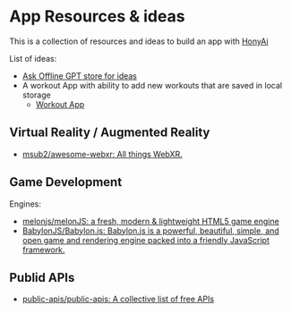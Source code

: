 # App Resources & ideas
This is a collection of resources and ideas to build an app with [HonyAi](https://hony.ai)

List of ideas:
- [Ask Offline GPT store for ideas](https://uneven-macaw-bef2.hony.app/app/chat/I%20will%20input%20my%20areas%20of%20interest%20in%20the%20following%20prompts%20and%20you%20will%20generate%205%20ideas%20for%20an%20app%20within%20my%20areas%20of%20interest)
- A workout App with ability to add new workouts that are saved in local storage
  - [Workout App](https://misleading-hummingbird-c67e.hony.app/app/)


## Virtual Reality / Augmented Reality
- [msub2/awesome-webxr: All things WebXR.](https://github.com/msub2/awesome-webxr?tab=readme-ov-file#standout-projects)


## Game Development
Engines:
- [melonjs/melonJS: a fresh, modern & lightweight HTML5 game engine](https://github.com/melonjs/melonJS)
- [BabylonJS/Babylon.js: Babylon.js is a powerful, beautiful, simple, and open game and rendering engine packed into a friendly JavaScript framework.](https://github.com/BabylonJS/Babylon.js)

## Publid APIs
- [public-apis/public-apis: A collective list of free APIs](https://github.com/public-apis/public-apis)
